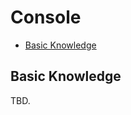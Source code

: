 # Console

<!-- MarkdownTOC autolink="true" autoanchor="true" levels="2,3" bracket="round" lowercase="only_ascii" -->

- [Basic Knowledge](#pengetahuan-dasar)

<!-- /MarkdownTOC -->


<a id="pengetahuan-dasar"></a>
## Basic Knowledge

TBD.
